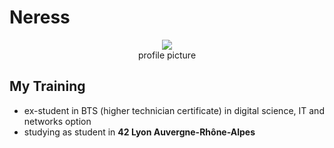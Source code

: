 # Neress

<p align="center">
  <a href="https://static.zerochan.net/Miyamura.Izumi.full.3371268.jpg">
    <img src="https://github.com/Neress-dono/pictures/blob/cff49dd079dd515db3a8cc7d370258ec0c40e275/Miyamura.Izumi.full.3371268.png">
  </a>
  <br>profile picture
</p>

## My Training

* ex-student in BTS (higher technician certificate) in digital science, IT and networks option
* studying as student in **42 Lyon Auvergne-Rhône-Alpes**

<!--
**Neress-dono/Neress-dono** is a ✨ _special_ ✨ repository because its `README.md` (this file) appears on your GitHub profile.

Here are some ideas to get you started:

- 🔭 I’m currently working on ...
- 🌱 I’m currently learning ...
- 👯 I’m looking to collaborate on ...
- 🤔 I’m looking for help with ...
- 💬 Ask me about ...
- 📫 How to reach me: ...
- 😄 Pronouns: ...
- ⚡ Fun fact: ...
-->
